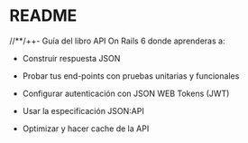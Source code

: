 # README

//**/++- Guía del libro API On Rails 6 donde aprenderas a:

  - Construir respuesta JSON

  - Probar tus end-points con pruebas unitarias y funcionales

  - Configurar autenticación con JSON WEB Tokens (JWT)

  - Usar la especificación JSON:API

  - Optimizar y hacer cache de la API
